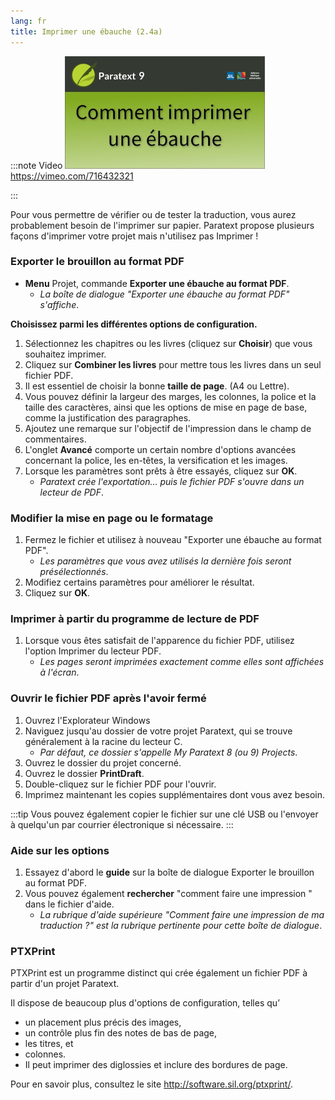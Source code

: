 ```yaml
---
lang: fr
title: Imprimer une ébauche (2.4a)
---
```


:::note Video
[![ ](../media/2.4a.png)](https://vimeo.com/716432321
)  
https://vimeo.com/716432321

:::

Pour vous permettre de vérifier ou de tester la traduction, vous aurez probablement besoin de l'imprimer sur papier. Paratext propose plusieurs façons d'imprimer votre projet mais n'utilisez pas Imprimer !

### Exporter le brouillon au format PDF

-  **Menu** Projet, commande **Exporter une ébauche au format PDF**.
     -  *La boîte de dialogue "Exporter une ébauche au format PDF" s'affiche*.

**Choisissez parmi les différentes options de configuration.**
1.  Sélectionnez les chapitres ou les livres (cliquez sur **Choisir**) que vous souhaitez imprimer.
3.  Cliquez sur **Combiner les livres** pour mettre tous les livres dans un seul fichier PDF.
4.  Il est essentiel de choisir la bonne **taille de page**. (A4 ou Lettre).
5.  Vous pouvez définir la largeur des marges, les colonnes, la police et la taille des caractères, ainsi que les options de mise en page de base, comme la justification des paragraphes.
6.  Ajoutez une remarque sur l'objectif de l'impression dans le champ de commentaires.
7.  L'onglet **Avancé** comporte un certain nombre d'options avancées concernant la police, les en-têtes, la versification et les images.
8.  Lorsque les paramètres sont prêts à être essayés, cliquez sur **OK**.
     -  *Paratext crée l'exportation… puis le fichier PDF s'ouvre dans un lecteur de PDF*.

### Modifier la mise en page ou le formatage

1.  Fermez le fichier et utilisez à nouveau "Exporter une ébauche au format PDF".
     -  *Les paramètres que vous avez utilisés la dernière fois seront présélectionnés*.
1.  Modifiez certains paramètres pour améliorer le résultat.
1.  Cliquez sur **OK**.

### Imprimer à partir du programme de lecture de PDF

1.  Lorsque vous êtes satisfait de l'apparence du fichier PDF, utilisez l'option Imprimer du lecteur PDF.
     -  *Les pages seront imprimées exactement comme elles sont affichées à l'écran*.


### Ouvrir le fichier PDF après l'avoir fermé

1.  Ouvrez l'Explorateur Windows
1.  Naviguez jusqu'au dossier de votre projet Paratext, qui se trouve généralement à la racine du lecteur C.
     -  *Par défaut, ce dossier s'appelle My Paratext 8 (ou 9) Projects*.
1.  Ouvrez le dossier du projet concerné.
1.  Ouvrez le dossier **PrintDraft**.
1.  Double-cliquez sur le fichier PDF pour l'ouvrir.
1.  Imprimez maintenant les copies supplémentaires dont vous avez besoin.

:::tip
Vous pouvez également copier le fichier sur une clé USB ou l'envoyer à quelqu'un par courrier électronique si nécessaire.
:::

### Aide sur les options

1.  Essayez d'abord le **guide** sur la boîte de dialogue Exporter le brouillon au format PDF.
1.  Vous pouvez également **rechercher** "comment faire une impression " dans le fichier d'aide.
     -  *La rubrique d'aide supérieure "Comment faire une impression de ma traduction ?" est la rubrique pertinente pour cette boîte de dialogue*.


### PTXPrint

PTXPrint est un programme distinct qui crée également un fichier PDF à partir d'un projet Paratext.

Il dispose de beaucoup plus d'options de configuration, telles qu’

-  un placement plus précis des images,
-  un contrôle plus fin des notes de bas de page,
-  les titres, et
-  colonnes.
-  Il peut imprimer des diglossies et inclure des bordures de page.

Pour en savoir plus, consultez le site http://software.sil.org/ptxprint/.
